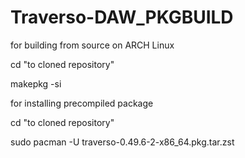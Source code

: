 # Traverso-DAW_PKGBUILD

for building from source on ARCH Linux

cd "to cloned repository"

makepkg -si

for installing precompiled package 

cd "to cloned repository"

sudo pacman -U traverso-0.49.6-2-x86_64.pkg.tar.zst
